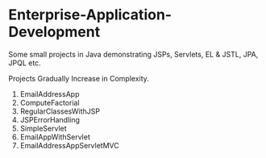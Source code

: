 # Enterprise-Application-Development
Some small projects in Java demonstrating JSPs, Servlets, EL &amp; JSTL, JPA, JPQL etc.

Projects Gradually Increase in Complexity.

1. EmailAddressApp
2. ComputeFactorial
3. RegularClassesWithJSP
4. JSPErrorHandling
5. SimpleServlet
6. EmailAppWithServlet
7. EmailAddressAppServletMVC
